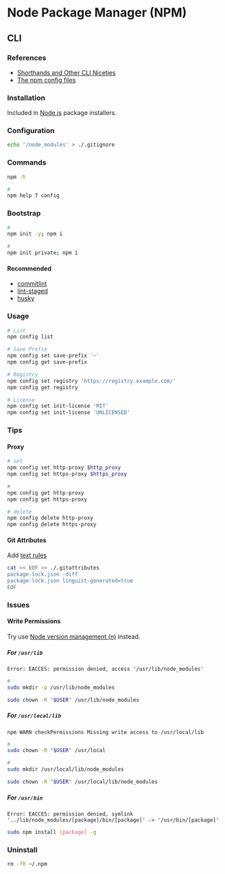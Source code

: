 # Node Package Manager (NPM)

## CLI

### References

- [Shorthands and Other CLI Niceties](https://docs.npmjs.com/misc/config#shorthands-and-other-cli-niceties)
- [The npm config files](https://docs.npmjs.com/files/npmrc)

### Installation

Included in [Node.js](/nodejs.md) package installers.

### Configuration

```sh
echo '/node_modules' > ./.gitignore
```

### Commands

```sh
npm -h

#
npm help 7 config
```

### Bootstrap

```sh
#
npm init -y; npm i

#
npm init private; npm i
```

#### Recommended

- [commitlint](/commitlint.md)
- [lint-staged](/lint-staged.md)
- [husky](/husky.md)

### Usage

```sh
# List
npm config list

# Save Prefix
npm config set save-prefix '~'
npm config get save-prefix

# Registry
npm config set registry 'https://registry.example.com/'
npm config get registry

# License
npm config set init-license 'MIT'
npm config set init-license 'UNLICENSED'
```

### Tips

#### Proxy

```sh
# set
npm config set http-proxy $http_proxy
npm config set https-proxy $https_proxy

#
npm config get http-proxy
npm config get https-proxy

# delete
npm config delete http-proxy
npm config delete https-proxy
```

#### Git Attributes

Add [text rules](/gitattributes.md#text)

```sh
cat << EOF >> ./.gitattributes
package-lock.json -diff
package-lock.json linguist-generated=true
EOF
```

### Issues

#### Write Permissions

Try use [Node version management (n)](/n.md) instead.

##### For `/usr/lib`

```log
Error: EACCES: permission denied, access '/usr/lib/node_modules'
```

```sh
#
sudo mkdir -p /usr/lib/node_modules

sudo chown -R "$USER" /usr/lib/node_modules
```

##### For `/usr/local/lib`

```log
npm WARN checkPermissions Missing write access to /usr/local/lib
```

```sh
#
sudo chown -R "$USER" /usr/local

#
sudo mkdir /usr/local/lib/node_modules

sudo chown -R "$USER" /usr/local/lib/node_modules
```

##### For `/usr/bin`

```log
Error: EACCES: permission denied, symlink '../lib/node_modules/[package]/bin/[package]' -> '/usr/bin/[package]'
```

```sh
sudo npm install [package] -g
```

### Uninstall

```sh
rm -fR ~/.npm
```
